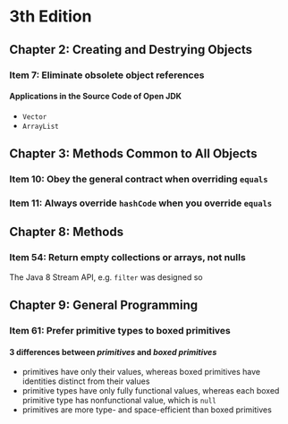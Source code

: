 # 3th Edition
## Chapter 2: Creating and Destrying Objects
### Item 7: Eliminate obsolete object references
#### Applications in the Source Code of Open JDK
* `Vector`
* `ArrayList`
## Chapter 3: Methods Common to All Objects
### Item 10: Obey the general contract when overriding `equals`
### Item 11: Always override `hashCode` when you override `equals`
## Chapter 8: Methods
### Item 54: Return empty collections or arrays, not nulls
The Java 8 Stream API, e.g. `filter` was designed so

## Chapter 9: General Programming
### Item 61: Prefer primitive types to boxed primitives
#### 3 differences between *primitives* and *boxed primitives*
* primitives have only their values, whereas boxed primitives have identities distinct from their values
* primitive types have only fully functional values, whereas each boxed primitive type has nonfunctional value, which is `null`
* primitives are more type- and space-efficient than boxed primitives

